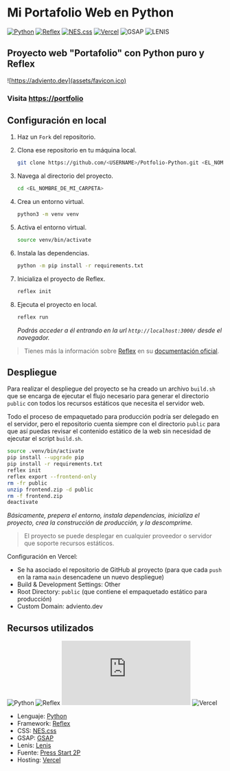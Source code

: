 # Mi Portafolio Web en Python

[![Python](https://img.shields.io/badge/Python-3.11+-yellow?style=for-the-badge&logo=python&logoColor=white&labelColor=101010)](https://python.org)
[![Reflex](https://img.shields.io/badge/Reflex-0.3.6+-5646ED?style=for-the-badge&logo=python&logoColor=white&labelColor=101010)](https://reflex.dev)
[![NES.css](https://img.shields.io/badge/NES.css-2.3.0-007bff?style=for-the-badge&logo=css3&logoColor=white&labelColor=101010)](https://nostalgic-css.github.io/NES.css)
[![Vercel](https://img.shields.io/badge/Vercel-static-gray?style=for-the-badge&logo=vercel&logoColor=white&labelColor=101010)](https://vercel.com)
![GSAP](https://img.shields.io/badge/-gsap-%43B02A?style=for-the-badge&logo=gsap&logoColor=white)
![LENIS](https://img.shields.io/badge/Lenis-E6526F?style=for-the-badge&logo=Lenis&logoColor=white)

## Proyecto web "Portafolio" con Python puro y Reflex

![https://adviento.dev](assets/favicon.ico)

### Visita [https://portfolio](https://adviento.dev)

## Configuración en local

1. Haz un `Fork` del repositorio.

2. Clona ese repositorio en tu máquina local.

   ```bash
   git clone https://github.com/<USERNAME>/Potfolio-Python.git <EL_NOMBRE_DE_MI_CARPETA>
   ```

3. Navega al directorio del proyecto.

   ```bash
   cd <EL_NOMBRE_DE_MI_CARPETA>
   ```

4. Crea un entorno virtual.

   ```bash
   python3 -m venv venv
   ```

5. Activa el entorno virtual.

   ```bash
   source venv/bin/activate
   ```

6. Instala las dependencias.

   ```bash
   python -m pip install -r requirements.txt
   ```

7. Inicializa el proyecto de Reflex.

   ```bash
   reflex init
   ```

8. Ejecuta el proyecto en local.

   ```bash
   reflex run
   ```

   _Podrás acceder a él entrando en la url `http://localhost:3000/` desde el navegador._

> Tienes más la información sobre [Reflex](https://reflex.dev/) en su [documentación oficial](https://reflex.dev/docs).

## Despliegue

Para realizar el despliegue del proyecto se ha creado un archivo `build.sh` que se encarga de ejecutar el flujo necesario para generar el directorio `public` con todos los recursos estáticos que necesita el servidor web.

Todo el proceso de empaquetado para producción podría ser delegado en el servidor, pero el repositorio cuenta siempre con el directorio `public` para que así puedas revisar el contenido estático de la web sin necesidad de ejecutar el script `build.sh`.

```bash
source .venv/bin/activate
pip install --upgrade pip
pip install -r requirements.txt
reflex init
reflex export --frontend-only
rm -fr public
unzip frontend.zip -d public
rm -f frontend.zip
deactivate
```

_Básicamente, prepera el entorno, instala dependencias, inicializa el proyecto, crea la construcción de producción, y la descomprime._

> El proyecto se puede desplegar en cualquier proveedor o servidor que soporte recursos estáticos.

Configuración en Vercel:

- Se ha asociado el repositorio de GitHub al proyecto (para que cada `push` en la rama `main` desencadene un nuevo despliegue)
- Build & Development Settings: Other
- Root Directory: `public` (que contiene el empaquetado estático para producción)
- Custom Domain: adviento.dev

## Recursos utilizados

![Python](https://img.shields.io/github/stars/python/cpython?label=Python&style=social)
![Reflex](https://img.shields.io/github/stars/reflex-dev/reflex?label=Reflex&style=social)
![NES.css](https://img.shields.io/github/stars/nostalgic-css/NES.css?label=NES.css&style=social)
![Vercel](https://img.shields.io/github/stars/vercel/vercel?label=Vercel&style=social)

- Lenguaje: [Python](https://www.python.org/)
- Framework: [Reflex](https://reflex.dev/)
- CSS: [NES.css](https://nostalgic-css.github.io/NES.css/)
- GSAP: [GSAP](https://gsap.com/)
- Lenis: [Lenis](https://github.com/studio-freight/lenis)
- Fuente: [Press Start 2P](https://fonts.google.com/specimen/Press+Start+2P)
- Hosting: [Vercel](https://vercel.com/)
